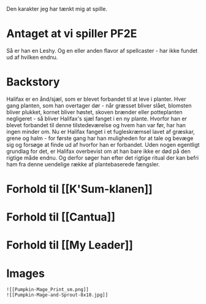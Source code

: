 Den karakter jeg har tænkt mig at spille.
# Antaget at vi spiller PF2E
Så er han en Leshy. Og en eller anden flavor af spellcaster - har ikke fundet ud af hvilken endnu.

# Backstory
Halifax er en ånd/sjæl, som er blevet forbandet til at leve i planter. Hver gang planten, som han overtager dør - når græsset bliver slået, blomsten bliver plukket, kornet bliver høstet, skoven brænder eller potteplanten negligeret - så bliver Halifax's sjæl fanget i en ny plante. Hvorfor han er blevet forbandet til denne tilstedeværelse og hvem han var før, har han ingen minder om.
Nu er Halifax fanget i et fugleskræmsel lavet af græskar, grene og halm - for første gang har han muligheden for at tale og bevæge sig og forsøge at finde ud af hvorfor han er forbandet.
Uden nogen egentligt grundlag for det, er Halifax overbevist om at han bare ikke er død på den rigtige måde endnu. Og derfor søger han efter det rigtige ritual der kan befri ham fra denne uendelige række af plantebaserede fængsler.

# Forhold til [[K'Sum-klanen]]

# Forhold til [[Cantua]]

# Forhold til [[My Leader]]

# Images
	![[Pumpkin-Mage_Print_sm.png]]
	![[Pumpkin-Mage-and-Sprout-8x10.jpg]]



